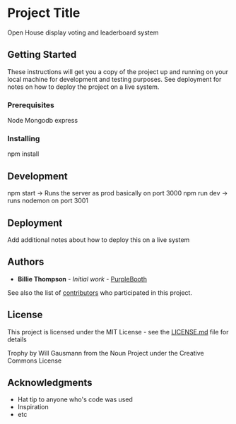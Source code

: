 # Project Title

Open House display voting and leaderboard system

## Getting Started

These instructions will get you a copy of the project up and running on your local machine for development and testing purposes. See deployment for notes on how to deploy the project on a live system.

### Prerequisites

Node
Mongodb
express

### Installing

npm install

## Development

npm start -> Runs the server as prod basically on port 3000
npm run dev -> runs nodemon on port 3001

## Deployment

Add additional notes about how to deploy this on a live system

## Authors

* **Billie Thompson** - *Initial work* - [PurpleBooth](https://github.com/PurpleBooth)

See also the list of [contributors](https://github.com/your/project/contributors) who participated in this project.

## License

This project is licensed under the MIT License - see the [LICENSE.md](LICENSE.md) file for details

Trophy by Will Gausmann from the Noun Project under the Creative Commons License 

## Acknowledgments

* Hat tip to anyone who's code was used
* Inspiration
* etc
